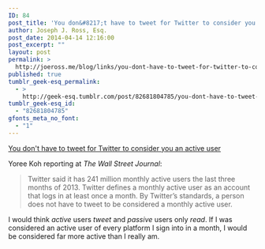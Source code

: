 ```yaml
---
ID: 84
post_title: 'You don&#8217;t have to tweet for Twitter to consider you an active user'
author: Joseph J. Ross, Esq.
post_date: 2014-04-14 12:16:00
post_excerpt: ""
layout: post
permalink: >
  http://joeross.me/blog/links/you-dont-have-to-tweet-for-twitter-to-consider/
published: true
tumblr_geek-esq_permalink:
  - >
    http://geek-esq.tumblr.com/post/82681804785/you-dont-have-to-tweet-for-twitter-to-consider
tumblr_geek-esq_id:
  - "82681804785"
gfonts_meta_no_font:
  - "1"
---
```

<a href='http://wsj.com/articles/BL-DGB-34255'>You don't have to tweet for Twitter to consider you an active user</a><div class="link_description"><p>Yoree Koh reporting at <em>The Wall Street Journal</em>:</p>

<blockquote>
  <p>Twitter said it has 241 million monthly active users the last three months of 2013. Twitter defines a monthly active user as an account that logs in at least once a month. By Twitter’s standards, a person does not have to tweet to be considered a monthly active user.</p>
</blockquote>

<p>I would think <em>active</em> users <em>tweet</em> and <em>passive</em> users only <em>read</em>. If I was considered an active user of every platform I sign into in a month, I would be considered far more active than I really am.</p></div>